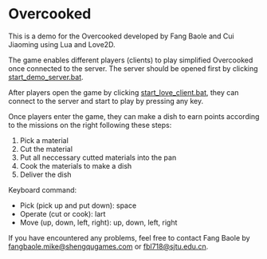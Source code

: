 # Overcooked
This is a demo for the Overcooked developed by Fang Baole and Cui Jiaoming using Lua and Love2D.

The game enables different players (clients) to play simplified Overcooked once connected to the server. The server should be opened first by clicking [start_demo_server.bat](https://gitlab.corp.sdo.com/demo-for-overcooked/demo/-/blob/master/start_demo_server.bat).

After players open the game by clicking [start_love_client.bat](https://gitlab.corp.sdo.com/demo-for-overcooked/demo/-/blob/master/start_love_client.bat), they can connect to the server and start to play by pressing any key.

Once players enter the game, they can make a dish to earn points according to the missions on the right following these steps:
1. Pick a material
2. Cut the material
3. Put all neccessary cutted materials into the pan
4. Cook the materials to make a dish
5. Deliver the dish

Keyboard command:
- Pick (pick up and put down): space
- Operate (cut or cook): lart
- Move (up, down, left, right): up, down, left, right

If you have encountered any problems, feel free to contact Fang Baole by fangbaole.mike@shengqugames.com or fbl718@sjtu.edu.cn.